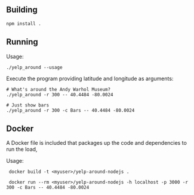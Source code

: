 
Building
----------------------------------------------------------------

    npm install .


Running
----------------------------------------------------------------

Usage:

    ./yelp_around --usage

Execute the program providing latitude and longitude as arguments:

    # What's around the Andy Warhol Museum?
    ./yelp_around -r 300 -- 40.4484 -80.0024

    # Just show bars
    ./yelp_around -r 300 -c Bars -- 40.4484 -80.0024


Docker
----------------------------------------------------------------
A Docker file is included that packages up the code and dependencies to run the load, 

Usage:

     docker build -t <myuser>/yelp-around-nodejs .

     docker run --rm <myuser>/yelp-around-nodejs -h localhost -p 3000 -r 300 -c Bars -- 40.4484 -80.0024